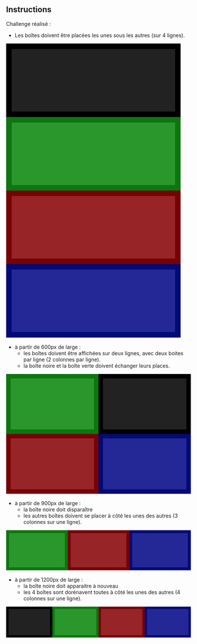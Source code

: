 ## Instructions

Challenge réalisé :

* Les boîtes doivent être placées les unes sous les autres (sur 4 lignes).


![xs](images/xs.png)

* à partir de 600px de large :
  + les boîtes doivent être affichées sur deux lignes, avec deux boites par ligne (2 colonnes par ligne).
  + la boîte noire et la boîte verte doivent échanger leurs places.

![sm](images/sm.png)

* à partir de 900px de large :
  + la boîte noire doit disparaître
  + les autres boîtes doivent se placer à côté les unes des autres (3 colonnes sur une ligne).

![md](images/md.png)

* à partir de 1200px de large :
  + la boîte noire doit apparaitre à nouveau
  + les 4 boîtes sont dorénavent toutes à côté les unes des autres (4 colonnes sur une ligne).

![lg](images/lg.png)
